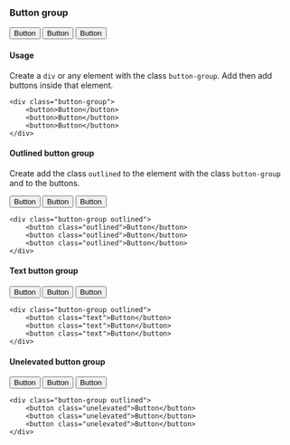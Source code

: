 ### Button group

<div class="p-4 m-1 background-light-grey">
	<div class="button-group">
		<button>Button</button>
		<button>Button</button>
		<button>Button</button>
	</div>
</div>

#### Usage
Create a `div` or any element with the class `button-group`. Add then add buttons inside that element.
```
<div class="button-group">
	<button>Button</button>
	<button>Button</button>
	<button>Button</button>
</div>
```

#### Outlined button group
Create add the class `outlined` to the element with the class `button-group` and to the buttons.

<div class="p-4 m-1 background-light-grey">
	<div class="button-group outlined">
		<button class="outlined">Button</button>
		<button class="outlined">Button</button>
		<button class="outlined">Button</button>
	</div>
</div>

```
<div class="button-group outlined">
	<button class="outlined">Button</button>
	<button class="outlined">Button</button>
	<button class="outlined">Button</button>
</div>
```

#### Text button group

<div class="p-4 m-1 background-light-grey">
	<div class="button-group">
		<button class="text">Button</button>
		<button class="text">Button</button>
		<button class="text">Button</button>
	</div>
</div>

```
<div class="button-group outlined">
	<button class="text">Button</button>
	<button class="text">Button</button>
	<button class="text">Button</button>
</div>
```

#### Unelevated button group

<div class="p-4 m-1 background-light-grey">
	<div class="button-group">
		<button class="unelevated">Button</button>
		<button class="unelevated">Button</button>
		<button class="unelevated">Button</button>
	</div>
</div>

```
<div class="button-group outlined">
	<button class="unelevated">Button</button>
	<button class="unelevated">Button</button>
	<button class="unelevated">Button</button>
</div>
```
